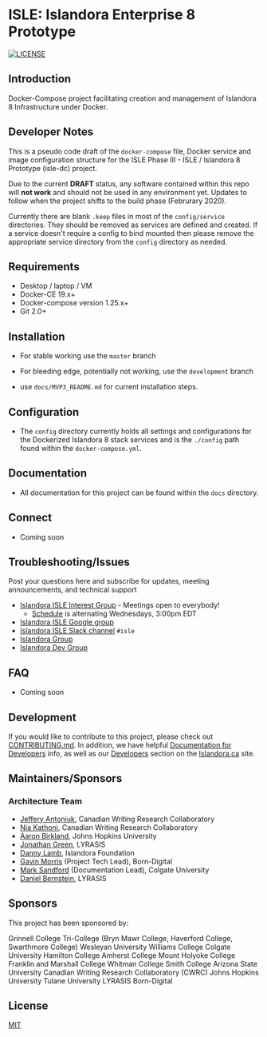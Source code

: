 # ISLE: Islandora Enterprise 8 Prototype

[![LICENSE](https://img.shields.io/badge/license-MIT-blue.svg?style=flat-square)](./LICENSE)

## Introduction

Docker-Compose project facilitating creation and management of Islandora 8 Infrastructure under Docker.

## Developer Notes

This is a pseudo code draft of the `docker-compose` file, Docker service and image configuration structure for the ISLE Phase III - ISLE / Islandora 8 Prototype (isle-dc) project.

Due to the current **DRAFT** status, any software contained within this repo will **not work** and should not be used in any environment yet. Updates to follow when the project shifts to the build phase (Februrary 2020).

Currently there are blank `.keep` files in most of the `config/service` directories. They should be removed as services are defined and created. If a service doesn't require a config to bind mounted then please remove the appropriate service directory from the `config` directory as needed.

## Requirements

* Desktop / laptop / VM
* Docker-CE 19.x+
* Docker-compose version 1.25.x+
* Git 2.0+

## Installation

* For stable working use the `master` branch
* For bleeding edge, potentially not working, use the `development` branch

* use `docs/MVP3_README.md` for current installation steps.


## Configuration

* The `config` directory currently holds all settings and configurations for the Dockerized Islandora 8 stack services and is the `./config` path found within the `docker-compose.yml`.

## Documentation

* All documentation for this project can be found within the `docs` directory.

## Connect

* Coming soon

## Troubleshooting/Issues

Post your questions here and subscribe for updates, meeting announcements, and technical support

* [Islandora ISLE Interest Group](https://github.com/islandora-interest-groups/Islandora-ISLE-Interest-Group) - Meetings open to everybody! 
  * [Schedule](https://github.com/islandora-interest-groups/Islandora-ISLE-Interest-Group/#how-to-join) is alternating Wednesdays, 3:00pm EDT
* [Islandora ISLE Google group](https://groups.google.com/forum/#!forum/islandora-isle)
* [Islandora ISLE Slack channel](https://islandora.slack.com) `#isle`
* [Islandora Group](https://groups.google.com/forum/?hl=en&fromgroups#!forum/islandora)
* [Islandora Dev Group](https://groups.google.com/forum/?hl=en&fromgroups#!forum/islandora-dev)

## FAQ

* Coming soon

## Development

If you would like to contribute to this project, please check out [CONTRIBUTING.md](CONTRIBUTING.md). In addition, we have helpful [Documentation for Developers](https://github.com/Islandora/islandora/wiki#wiki-documentation-for-developers) info, as well as our [Developers](http://islandora.ca/developers) section on the [Islandora.ca](http://islandora.ca) site.

## Maintainers/Sponsors

### Architecture Team

* [Jeffery Antoniuk](https://github.com/jefferya), Canadian Writing Research Collaboratory
* [Nia Kathoni](https://github.com/nikathone), Canadian Writing Research Collaboratory
* [Aaron Birkland](https://github.com/birkland), Johns Hopkins University
* [Jonathan Green](https://github.com/jonathangreen), LYRASIS
* [Danny Lamb](https://github.com/dannylamb), Islandora Foundation
* [Gavin Morris](https://github.com/g7morris) (Project Tech Lead), Born-Digital
* [Mark Sandford](https://github.com/marksandford) (Documentation Lead), Colgate University
* [Daniel Bernstein](https://github.com/dbernstein), LYRASIS

## Sponsors

This project has been sponsored by:

Grinnell College
Tri-College (Bryn Mawr College, Haverford College, Swarthmore College)
Wesleyan University
Williams College
Colgate University
Hamilton College
Amherst College
Mount Holyoke College
Franklin and Marshall College
Whitman College
Smith College
Arizona State University
Canadian Writing Research Collaboratory (CWRC)
Johns Hopkins University
Tulane University
LYRASIS
Born-Digital

## License

[MIT](https://opensource.org/licenses/MIT)